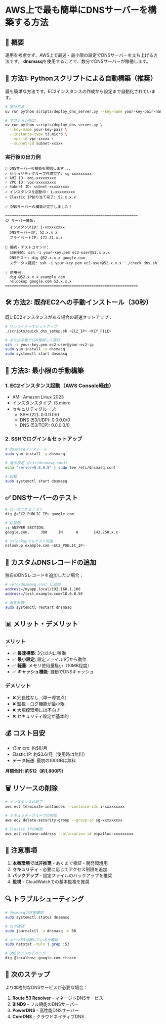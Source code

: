 # AWS上で最も簡単にDNSサーバーを構築する方法

## 📌 概要
運用を考慮せず、AWS上で最速・最小限の設定でDNSサーバーを立ち上げる方法です。
**dnsmasq**を使用することで、数分でDNSサーバーが稼働します。

## 🚀 方法1: Pythonスクリプトによる自動構築（推奨）

最も簡単な方法です。EC2インスタンスの作成から設定まで自動化されています。

```bash
# 実行方法
uv run python scripts/deploy_dns_server.py --key-name your-key-pair-name

# オプション指定
uv run python scripts/deploy_dns_server.py \
  --key-name your-key-pair \
  --instance-type t3.micro \
  --vpc-id vpc-xxxxx \
  --subnet-id subnet-xxxxx
```

### 実行後の出力例
```
🚀 DNSサーバーの構築を開始します...
✓ セキュリティグループ作成完了: sg-xxxxxxxxx
✓ AMI ID: ami-xxxxxxxxx
✓ VPC ID: vpc-xxxxxxxxx
✓ Subnet ID: subnet-xxxxxxxxx
✓ インスタンスを起動中: i-xxxxxxxxx
✓ Elastic IP割り当て完了: 52.x.x.x

✅ DNSサーバーの構築が完了しました！

============================================================
📋 サーバー情報:
  インスタンスID: i-xxxxxxxxx
  DNSサーバーIP: 52.x.x.x
  プライベートIP: 172.31.x.x

🔧 接続・テストコマンド:
  SSH接続: ssh -i your-key.pem ec2-user@52.x.x.x
  DNSテスト: dig @52.x.x.x google.com
  ステータス確認: ssh -i your-key.pem ec2-user@52.x.x.x './check_dns.sh'

💡 使用例:
  dig @52.x.x.x example.com
  nslookup google.com 52.x.x.x
============================================================
```

## 🛠️ 方法2: 既存EC2への手動インストール（30秒）

既にEC2インスタンスがある場合の最速セットアップ：

```bash
# ワンライナーでセットアップ
./scripts/quick_dns_setup.sh <EC2_IP> <KEY_FILE>

# または手動でSSH接続して実行
ssh -i your-key.pem ec2-user@your-ec2-ip
sudo yum install -y dnsmasq
sudo systemctl start dnsmasq
```

## 🎯 方法3: 最小限の手動構築

### 1. EC2インスタンス起動（AWS Console経由）
- AMI: Amazon Linux 2023
- インスタンスタイプ: t3.micro
- セキュリティグループ:
  - SSH (22): 0.0.0.0/0
  - DNS (53/UDP): 0.0.0.0/0
  - DNS (53/TCP): 0.0.0.0/0

### 2. SSHでログイン＆セットアップ
```bash
# dnsmasqインストール
sudo yum install -y dnsmasq

# 最小設定（/etc/dnsmasq.conf）
echo "server=8.8.8.8" | sudo tee /etc/dnsmasq.conf

# 起動
sudo systemctl start dnsmasq
```

## ✅ DNSサーバーのテスト

```bash
# ローカルからテスト
dig @<EC2_PUBLIC_IP> google.com

# 応答例
;; ANSWER SECTION:
google.com.     300     IN      A       142.250.x.x

# nslookupでもテスト可能
nslookup example.com <EC2_PUBLIC_IP>
```

## 🔧 カスタムDNSレコードの追加

独自のDNSレコードを追加したい場合：

```bash
# /etc/dnsmasq.conf に追加
address=/myapp.local/192.168.1.100
address=/test.example.com/10.0.0.50

# 設定反映
sudo systemctl restart dnsmasq
```

## 📊 メリット・デメリット

### メリット
- ✅ **最速構築**: 3分以内に稼働
- ✅ **最小設定**: 設定ファイル1行から動作
- ✅ **軽量**: メモリ使用量極小（10MB程度）
- ✅ **キャッシュ機能**: 自動でDNSキャッシュ

### デメリット
- ❌ 冗長性なし（単一障害点）
- ❌ 監視・ログ機能が最小限
- ❌ 大規模環境には不向き
- ❌ セキュリティ設定が基本的

## 💰 コスト目安

- t3.micro: 約$8/月
- Elastic IP: 約$3.6/月（使用時は無料）
- データ転送: 最初の100GBは無料

**月額合計: 約$12（約1,800円）**

## 🗑️ リソースの削除

```bash
# インスタンスの終了
aws ec2 terminate-instances --instance-ids i-xxxxxxxxx

# セキュリティグループの削除
aws ec2 delete-security-group --group-id sg-xxxxxxxxx

# Elastic IPの解放
aws ec2 release-address --allocation-id eipalloc-xxxxxxxxx
```

## 📝 注意事項

1. **本番環境では非推奨** - あくまで検証・開発環境用
2. **セキュリティ** - 必要に応じてアクセス制限を追加
3. **バックアップ** - 設定ファイルのバックアップを推奨
4. **監視** - CloudWatchでの基本監視を推奨

## 🔍 トラブルシューティング

```bash
# dnsmasqの状態確認
sudo systemctl status dnsmasq

# ログ確認
sudo journalctl -u dnsmasq -n 50

# ポート53が開いているか確認
sudo netstat -tuln | grep :53

# DNSクエリのデバッグ
dig @localhost google.com +trace
```

## 🚀 次のステップ

より本格的なDNSサービスが必要な場合：

1. **Route 53 Resolver** - マネージドDNSサービス
2. **BIND9** - フル機能のDNSサーバー
3. **PowerDNS** - 高性能DNSサーバー
4. **CoreDNS** - クラウドネイティブDNS